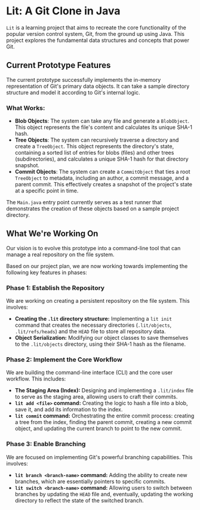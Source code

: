 # Lit: A Git Clone in Java

`Lit` is a learning project that aims to recreate the core functionality of the popular version control system, Git, from the ground up using Java. This project explores the fundamental data structures and concepts that power Git.

## Current Prototype Features

The current prototype successfully implements the in-memory representation of Git's primary data objects. It can take a sample directory structure and model it according to Git's internal logic.

### What Works:

- **Blob Objects**: The system can take any file and generate a `BlobObject`. This object represents the file's content and calculates its unique SHA-1 hash.
- **Tree Objects**: The system can recursively traverse a directory and create a `TreeObject`. This object represents the directory's state, containing a sorted list of entries for blobs (files) and other trees (subdirectories), and calculates a unique SHA-1 hash for that directory snapshot.
- **Commit Objects**: The system can create a `CommitObject` that ties a root `TreeObject` to metadata, including an author, a commit message, and a parent commit. This effectively creates a snapshot of the project's state at a specific point in time.

The `Main.java` entry point currently serves as a test runner that demonstrates the creation of these objects based on a sample project directory.

## What We're Working On

Our vision is to evolve this prototype into a command-line tool that can manage a real repository on the file system.

Based on our project plan, we are now working towards implementing the following key features in phases:

### Phase 1: Establish the Repository

We are working on creating a persistent repository on the file system. This involves:

- **Creating the `.lit` directory structure:** Implementing a `lit init` command that creates the necessary directories (`.lit/objects`, `.lit/refs/heads`) and the `HEAD` file to store all repository data.
- **Object Serialization:** Modifying our object classes to save themselves to the `.lit/objects` directory, using their SHA-1 hash as the filename.

### Phase 2: Implement the Core Workflow

We are building the command-line interface (CLI) and the core user workflow. This includes:

- **The Staging Area (Index):** Designing and implementing a `.lit/index` file to serve as the staging area, allowing users to craft their commits.
- **`lit add <file>` command:** Creating the logic to hash a file into a blob, save it, and add its information to the index.
- **`lit commit` command:** Orchestrating the entire commit process: creating a tree from the index, finding the parent commit, creating a new commit object, and updating the current branch to point to the new commit.

### Phase 3: Enable Branching

We are focused on implementing Git's powerful branching capabilities. This involves:

- **`lit branch <branch-name>` command:** Adding the ability to create new branches, which are essentially pointers to specific commits.
- **`lit switch <branch-name>` command:** Allowing users to switch between branches by updating the `HEAD` file and, eventually, updating the working directory to reflect the state of the switched branch.